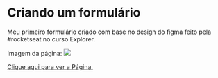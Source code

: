 # Criando um formulário
Meu primeiro formulário criado com base no design do figma feito pela #rocketseat no curso Explorer.

Imagem da página:
<img src="https://i.imgur.com/Ci9b1B2.png"/>
          
<a href="https://douglasantosilva.github.io/Criando-um-Formul-rio/" target="_blank">Clique aqui para ver a Página.</a>
